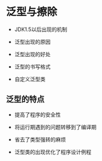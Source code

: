 # 泛型与擦除

* JDK1.5以后出现的机制

* 泛型出现的原因

* 泛型出现的好处

* 泛型的书写格式

* 自定义泛型类


## 泛型的特点

* 提高了程序的安全性

* 将运行期遇到的问题转移到了编译期

* 省去了类型强转的麻烦

* 泛型类的出现优化了程序设计例程
